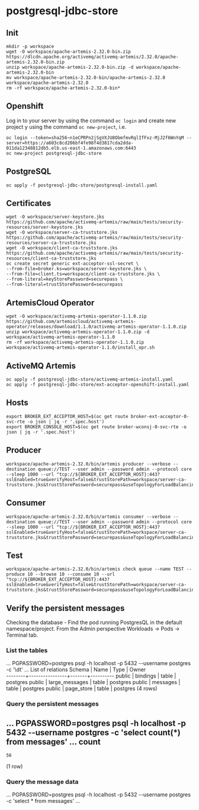 # postgresql-jdbc-store

## Init
```
mkdir -p workspace
wget -O workspace/apache-artemis-2.32.0-bin.zip https://dlcdn.apache.org/activemq/activemq-artemis/2.32.0/apache-artemis-2.32.0-bin.zip
unzip workspace/apache-artemis-2.32.0-bin.zip -d workspace/apache-artemis-2.32.0-bin
mv workspace/apache-artemis-2.32.0-bin/apache-artemis-2.32.0 workspace/apache-artemis-2.32.0
rm -rf workspace/apache-artemis-2.32.0-bin*
```

## Openshift
Log in to your server by using the command `oc login` and create new project y using the command `oc new-project`, i.e.
```
oc login --token=sha256~n1eCPRPn2jSgVXJU8ObmfmvRqlIfFxz-MjJ2f6WnYqM --server=https://a603c8cd206bf4fe98f4d3817cda2dda-011da12348812db5.elb.us-east-1.amazonaws.com:6443
oc new-project postgresql-jdbc-store
```

## PostgreSQL
```
oc apply -f postgresql-jdbc-store/postgresql-install.yaml
```

## Certificates
```
wget -O workspace/server-keystore.jks https://github.com/apache/activemq-artemis/raw/main/tests/security-resources/server-keystore.jks
wget -O workspace/server-ca-truststore.jks https://github.com/apache/activemq-artemis/raw/main/tests/security-resources/server-ca-truststore.jks
wget -O workspace/client-ca-truststore.jks https://github.com/apache/activemq-artemis/raw/main/tests/security-resources/client-ca-truststore.jks
oc create secret generic ext-acceptor-ssl-secret \
--from-file=broker.ks=workspace/server-keystore.jks \
--from-file=client.ts=workspace/client-ca-truststore.jks \
--from-literal=keyStorePassword=securepass \
--from-literal=trustStorePassword=securepass
```

## ArtemisCloud Operator
```
wget -O workspace/activemq-artemis-operator-1.1.0.zip https://github.com/artemiscloud/activemq-artemis-operator/releases/download/1.1.0/activemq-artemis-operator-1.1.0.zip
unzip workspace/activemq-artemis-operator-1.1.0.zip -d workspace/activemq-artemis-operator-1.1.0
rm -rf workspace/activemq-artemis-operator-1.1.0.zip
workspace/activemq-artemis-operator-1.1.0/install_opr.sh
```

## ActiveMQ Artemis
```
oc apply -f postgresql-jdbc-store/activemq-artemis-install.yaml
oc apply -f postgresql-jdbc-store/ext-acceptor-openshift-install.yaml
```

## Hosts
```
export BROKER_EXT_ACCEPTOR_HOST=$(oc get route broker-ext-acceptor-0-svc-rte -o json | jq -r '.spec.host')
export BROKER_CONSOLE_HOST=$(oc get route broker-wconsj-0-svc-rte -o json | jq -r '.spec.host')
```

## Producer
```
workspace/apache-artemis-2.32.0/bin/artemis producer --verbose --destination queue://TEST --user admin --password admin --protocol core --sleep 1000 --url "tcp://${BROKER_EXT_ACCEPTOR_HOST}:443?sslEnabled=true&verifyHost=false&trustStorePath=workspace/server-ca-truststore.jks&trustStorePassword=securepass&useTopologyForLoadBalancing=false"
```

## Consumer
```
workspace/apache-artemis-2.32.0/bin/artemis consumer --verbose --destination queue://TEST --user admin --password admin --protocol core --sleep 1000 --url "tcp://${BROKER_EXT_ACCEPTOR_HOST}:443?sslEnabled=true&verifyHost=false&trustStorePath=workspace/server-ca-truststore.jks&trustStorePassword=securepass&useTopologyForLoadBalancing=false"
```

## Test
```
workspace/apache-artemis-2.32.0/bin/artemis check queue --name TEST --produce 10 --browse 10 --consume 10 --url "tcp://${BROKER_EXT_ACCEPTOR_HOST}:443?sslEnabled=true&verifyHost=false&trustStorePath=workspace/server-ca-truststore.jks&trustStorePassword=securepass&useTopologyForLoadBalancing=false"
```

## Verify the persistent messages
Checking the database - Find the pod running PostgresQL in the default namespace/project. From the Admin perspective Workloads -> Pods -> Terminal tab.

### List the tables
...
PGPASSWORD=postgres psql -h localhost -p 5432 --username postgres -c '\dt'
...
             List of relations
 Schema |      Name      | Type  |  Owner   
--------+----------------+-------+----------
 public | bindings       | table | postgres
 public | large_messages | table | postgres
 public | messages       | table | postgres
 public | page_store     | table | postgres
(4 rows)

### Query the persistent messages
...
PGPASSWORD=postgres psql -h localhost -p 5432 --username postgres -c 'select count(*) from messages'
...
 count 
-------
    56
(1 row)

### Query the message data
...
PGPASSWORD=postgres psql -h localhost -p 5432 --username postgres -c 'select * from messages'
...
